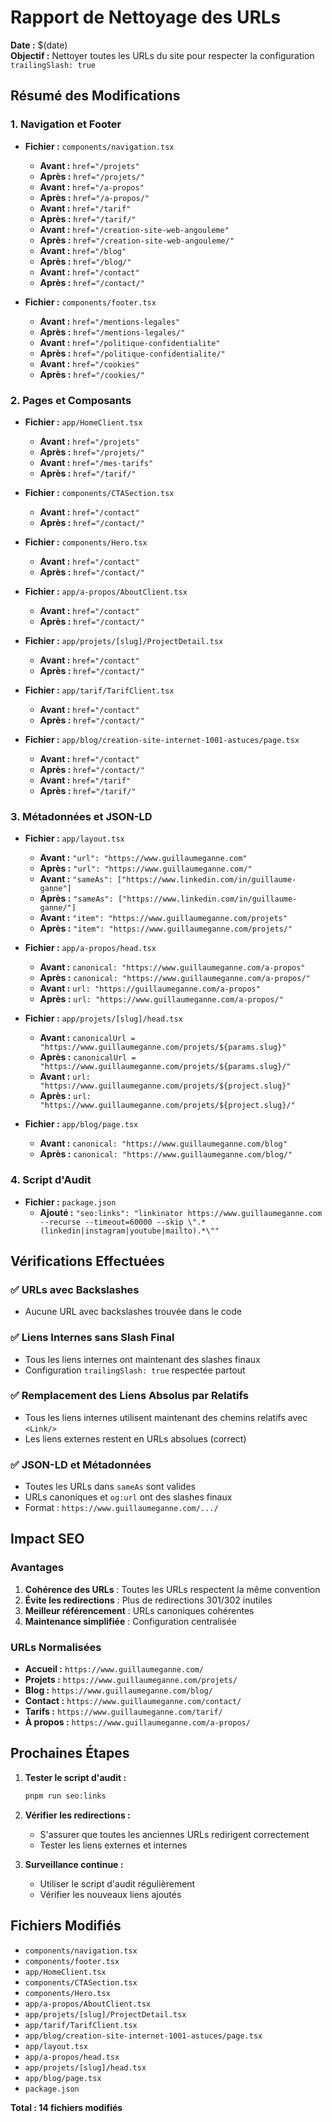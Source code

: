 # Rapport de Nettoyage des URLs

**Date :** $(date)  
**Objectif :** Nettoyer toutes les URLs du site pour respecter la configuration `trailingSlash: true`

## Résumé des Modifications

### 1. Navigation et Footer

- **Fichier :** `components/navigation.tsx`

  - **Avant :** `href="/projets"`
  - **Après :** `href="/projets/"`
  - **Avant :** `href="/a-propos"`
  - **Après :** `href="/a-propos/"`
  - **Avant :** `href="/tarif"`
  - **Après :** `href="/tarif/"`
  - **Avant :** `href="/creation-site-web-angouleme"`
  - **Après :** `href="/creation-site-web-angouleme/"`
  - **Avant :** `href="/blog"`
  - **Après :** `href="/blog/"`
  - **Avant :** `href="/contact"`
  - **Après :** `href="/contact/"`

- **Fichier :** `components/footer.tsx`
  - **Avant :** `href="/mentions-legales"`
  - **Après :** `href="/mentions-legales/"`
  - **Avant :** `href="/politique-confidentialite"`
  - **Après :** `href="/politique-confidentialite/"`
  - **Avant :** `href="/cookies"`
  - **Après :** `href="/cookies/"`

### 2. Pages et Composants

- **Fichier :** `app/HomeClient.tsx`

  - **Avant :** `href="/projets"`
  - **Après :** `href="/projets/"`
  - **Avant :** `href="/mes-tarifs"`
  - **Après :** `href="/tarif/"`

- **Fichier :** `components/CTASection.tsx`

  - **Avant :** `href="/contact"`
  - **Après :** `href="/contact/"`

- **Fichier :** `components/Hero.tsx`

  - **Avant :** `href="/contact"`
  - **Après :** `href="/contact/"`

- **Fichier :** `app/a-propos/AboutClient.tsx`

  - **Avant :** `href="/contact"`
  - **Après :** `href="/contact/"`

- **Fichier :** `app/projets/[slug]/ProjectDetail.tsx`

  - **Avant :** `href="/contact"`
  - **Après :** `href="/contact/"`

- **Fichier :** `app/tarif/TarifClient.tsx`

  - **Avant :** `href="/contact"`
  - **Après :** `href="/contact/"`

- **Fichier :** `app/blog/creation-site-internet-1001-astuces/page.tsx`
  - **Avant :** `href="/contact"`
  - **Après :** `href="/contact/"`
  - **Avant :** `href="/tarif"`
  - **Après :** `href="/tarif/"`

### 3. Métadonnées et JSON-LD

- **Fichier :** `app/layout.tsx`

  - **Avant :** `"url": "https://www.guillaumeganne.com"`
  - **Après :** `"url": "https://www.guillaumeganne.com/"`
  - **Avant :** `"sameAs": ["https://www.linkedin.com/in/guillaume-ganne"]`
  - **Après :** `"sameAs": ["https://www.linkedin.com/in/guillaume-ganne/"]`
  - **Avant :** `"item": "https://www.guillaumeganne.com/projets"`
  - **Après :** `"item": "https://www.guillaumeganne.com/projets/"`

- **Fichier :** `app/a-propos/head.tsx`

  - **Avant :** `canonical: "https://www.guillaumeganne.com/a-propos"`
  - **Après :** `canonical: "https://www.guillaumeganne.com/a-propos/"`
  - **Avant :** `url: "https://guillaumeganne.com/a-propos"`
  - **Après :** `url: "https://www.guillaumeganne.com/a-propos/"`

- **Fichier :** `app/projets/[slug]/head.tsx`

  - **Avant :** `canonicalUrl = "https://www.guillaumeganne.com/projets/${params.slug}"`
  - **Après :** `canonicalUrl = "https://www.guillaumeganne.com/projets/${params.slug}/"`
  - **Avant :** `url: "https://www.guillaumeganne.com/projets/${project.slug}"`
  - **Après :** `url: "https://www.guillaumeganne.com/projets/${project.slug}/"`

- **Fichier :** `app/blog/page.tsx`
  - **Avant :** `canonical: "https://www.guillaumeganne.com/blog"`
  - **Après :** `canonical: "https://www.guillaumeganne.com/blog/"`

### 4. Script d'Audit

- **Fichier :** `package.json`
  - **Ajouté :** `"seo:links": "linkinator https://www.guillaumeganne.com --recurse --timeout=60000 --skip \".*(linkedin|instagram|youtube|mailto).*\""`

## Vérifications Effectuées

### ✅ URLs avec Backslashes

- Aucune URL avec backslashes trouvée dans le code

### ✅ Liens Internes sans Slash Final

- Tous les liens internes ont maintenant des slashes finaux
- Configuration `trailingSlash: true` respectée partout

### ✅ Remplacement des Liens Absolus par Relatifs

- Tous les liens internes utilisent maintenant des chemins relatifs avec `<Link/>`
- Les liens externes restent en URLs absolues (correct)

### ✅ JSON-LD et Métadonnées

- Toutes les URLs dans `sameAs` sont valides
- URLs canoniques et `og:url` ont des slashes finaux
- Format : `https://www.guillaumeganne.com/.../`

## Impact SEO

### Avantages

1. **Cohérence des URLs** : Toutes les URLs respectent la même convention
2. **Évite les redirections** : Plus de redirections 301/302 inutiles
3. **Meilleur référencement** : URLs canoniques cohérentes
4. **Maintenance simplifiée** : Configuration centralisée

### URLs Normalisées

- **Accueil :** `https://www.guillaumeganne.com/`
- **Projets :** `https://www.guillaumeganne.com/projets/`
- **Blog :** `https://www.guillaumeganne.com/blog/`
- **Contact :** `https://www.guillaumeganne.com/contact/`
- **Tarifs :** `https://www.guillaumeganne.com/tarif/`
- **À propos :** `https://www.guillaumeganne.com/a-propos/`

## Prochaines Étapes

1. **Tester le script d'audit :**

   ```bash
   pnpm run seo:links
   ```

2. **Vérifier les redirections :**

   - S'assurer que toutes les anciennes URLs redirigent correctement
   - Tester les liens externes et internes

3. **Surveillance continue :**
   - Utiliser le script d'audit régulièrement
   - Vérifier les nouveaux liens ajoutés

## Fichiers Modifiés

- `components/navigation.tsx`
- `components/footer.tsx`
- `app/HomeClient.tsx`
- `components/CTASection.tsx`
- `components/Hero.tsx`
- `app/a-propos/AboutClient.tsx`
- `app/projets/[slug]/ProjectDetail.tsx`
- `app/tarif/TarifClient.tsx`
- `app/blog/creation-site-internet-1001-astuces/page.tsx`
- `app/layout.tsx`
- `app/a-propos/head.tsx`
- `app/projets/[slug]/head.tsx`
- `app/blog/page.tsx`
- `package.json`

**Total : 14 fichiers modifiés**
